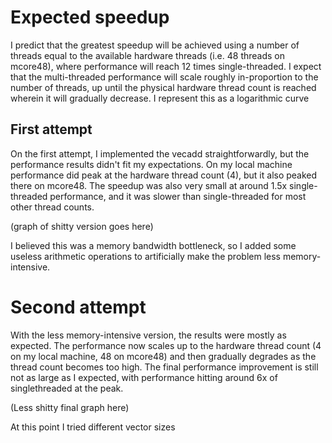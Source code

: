 # Expected speedup
I predict that the greatest speedup will be achieved using a number of threads equal to the available hardware threads (i.e. 48 threads on mcore48), where performance will reach 12 times single-threaded.
I expect that the multi-threaded performance will scale roughly in-proportion to the number of threads, up until the physical hardware thread count is reached wherein it will gradually decrease. 
I represent this as a logarithmic curve
## First attempt
On the first attempt, I implemented the vecadd straightforwardly, but the performance results didn't fit my expectations. On my local machine performance did peak at the hardware thread count (4), but it also peaked there on mcore48. The speedup was also very small at around 1.5x single-threaded performance, and it was slower than single-threaded for most other thread counts.

(graph of shitty version goes here)

I believed this was a memory bandwidth bottleneck, so I added some useless arithmetic operations to artificially make the problem less memory-intensive. 
# Second attempt
With the less memory-intensive version, the results were mostly as expected. The performance now scales up to the hardware thread count (4 on my local machine, 48 on mcore48) and then gradually degrades as the thread count becomes too high. The final performance improvement is still not as large as I expected, with performance hitting around 6x of singlethreaded at the peak.

(Less shitty final graph here)

At this point I tried different vector sizes